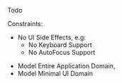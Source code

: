 Todo

Constraints:

- No UI Side Effects, e.g:
  - No Keyboard Support
  - No AutoFocus Support

* Model Entire Application Domain,
* Model Minimal UI Domain
